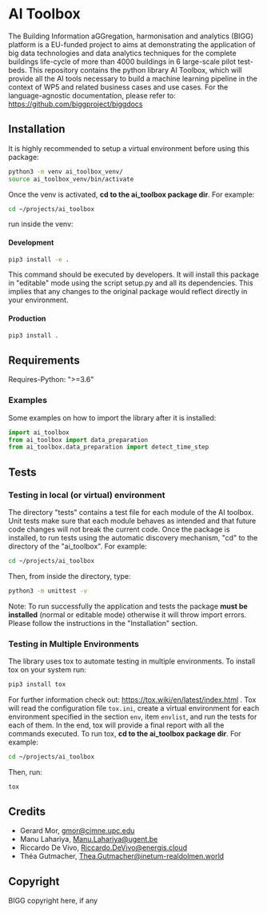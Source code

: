 # AI Toolbox
The Building Information aGGregation, harmonisation and analytics (BIGG) platform is a EU-funded project to aims at 
demonstrating the application of big data technologies and data analytics techniques for the complete buildings 
life-cycle of more than 4000 buildings in 6 large-scale pilot test-beds. 
This repository contains the python library AI Toolbox, which will provide all the AI tools necessary to build a 
machine learning pipeline in the context of WP5 and related business cases and use cases.
For the language-agnostic documentation, please refer to: 
https://github.com/biggproject/biggdocs

## Installation
It is highly recommended to setup a virtual environment before using this package:

```bash
python3 -m venv ai_toolbox_venv/
source ai_toolbox_venv/bin/activate
```

Once the venv is activated, **cd to the ai_toolbox package dir**. For example:
```bash
cd ~/projects/ai_toolbox
```
run inside the venv:

#### Development
```bash
pip3 install -e .
```

This command should be executed by developers. It will install this package in "editable" mode using the script setup.py
and all its dependencies. This implies that any changes to the original package would reflect directly in your 
environment.

#### Production 
```bash
pip3 install .
```

## Requirements
Requires-Python: ">=3.6"


### Examples
Some examples on how to import the library after it is installed:

```python
import ai_toolbox
from ai_toolbox import data_preparation
from ai_toolbox.data_preparation import detect_time_step
```

## Tests

### Testing in local (or virtual) environment
The directory "tests" contains a test file for each module of the AI toolbox. Unit tests make sure that
each module behaves as intended and that future code changes will not break the current code.
Once the package is installed, to run tests using the automatic discovery mechanism, "cd" to the directory
of the "ai_toolbox".
For example:
```bash
cd ~/projects/ai_toolbox
```
Then, from inside the directory, type:
```bash
python3 -m unittest -v
```

Note: To run successfully the application and tests the package **must be installed** (normal or editable mode) 
otherwise it will throw import errors. Please follow the instructions in the "Installation" section.

### Testing in Multiple Environments
The library uses tox to automate testing in multiple environments. 
To install tox on your system run:
```bash
pip3 install tox
```
For further information check out: https://tox.wiki/en/latest/index.html .
Tox will read the configuration file ```tox.ini```, 
create a virtual environment for each environment specified in the section ```env```, item ```envlist```, and run the
tests for each of them. In the end, tox will provide a final report with all the commands executed.
To run tox, **cd to the ai_toolbox package dir**. For example:
```bash
cd ~/projects/ai_toolbox
```
Then, run:
```bash
tox
```

## Credits
* Gerard Mor, gmor@cimne.upc.edu
* Manu Lahariya, Manu.Lahariya@ugent.be
* Riccardo De Vivo, Riccardo.DeVivo@energis.cloud
* Théa Gutmacher, Thea.Gutmacher@inetum-realdolmen.world

## Copyright

BIGG copyright here, if any